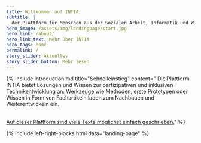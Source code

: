 ```yaml
---
title: Willkommen auf INTIA,
subtitle: |
  der Plattform für Menschen aus der Sozialen Arbeit, Informatik und Wissenschaft! Hier werden gemeinsam mit Jugendlichen inklusive Technikideen für den Alltag (INTIA) entwickelt und eingesetzt.
hero_image: /assets/img/landingpage/start.jpg
hero_link: /about/
hero_link_text: Mehr über INTIA
hero_tags: home
permalink: /
story_slider: Aktuelles
story_slider_button: Mehr lesen
---
```


{% include introduction.md title="Schnelleinstieg" content="
Die Plattform INTIA bietet Lösungen und Wissen zur partizipativen und inklusiven Technikentwicklung an: Werkzeuge wie Methoden, erste Prototypen oder Wissen in Form von Fachartikeln laden zum Nachbauen und Weiterentwickeln ein.
<br></br>

[Auf dieser Plattform sind viele Texte möglichst einfach geschrieben.](/about#einander-verstehen)"
%}

{% include left-right-blocks.html data="landing-page" %}
